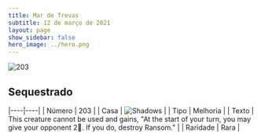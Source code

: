 ```yaml
---
title: Mar de Trevas
subtitle: 12 de março de 2021
layout: page
show_sidebar: false
hero_image: ../hero.png
---
```


![203](https://cdn.keyforgegame.com/media/card_front/pt/496_203_9HQMFPQRV8FP_pt.png)

## Sequestrado

|----|----|
| Número | 203 |
| Casa | ![Shadows](https://archonarcana.com/images/thumb/e/ee/Shadows.png/22px-Shadows.png "Sombras") |
| Tipo | Melhoria |
| Texto | This creature cannot be used and gains, "At the start of your turn, you may give your opponent 2. If you do, destroy Ransom." |
| Raridade | Rara |
